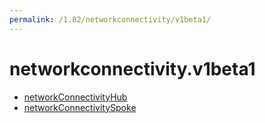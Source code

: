 ```yaml
---
permalink: /1.82/networkconnectivity/v1beta1/
---
```


# networkconnectivity.v1beta1



* [networkConnectivityHub](networkConnectivityHub.md)
* [networkConnectivitySpoke](networkConnectivitySpoke.md)